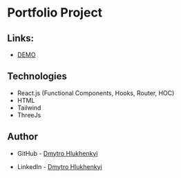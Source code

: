 # Portfolio Project


## Links:

- [DEMO](https://dimkamg21.github.io/react_portfolio/)

## Technologies

- React.js (Functional Components, Hooks, Router, HOC)
- HTML
- Tailwind
- ThreeJs

## Author

- GitHub - [Dmytro Hlukhenkyi](https://github.com/dimkamg21)

- LinkedIn - [Dmytro Hlukhenkyi](https://www.linkedin.com/in/dmytro-hlukhenkyi/)
